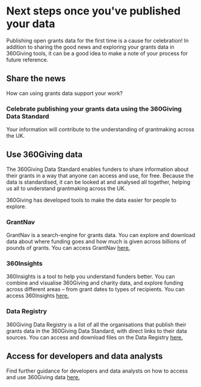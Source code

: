 # Next steps once you've published your data
Publishing open grants data for the first time is a cause for celebration! In addition to sharing the good news and exploring your grants data in 360Giving tools, it can be a good idea to make a note of your process for future reference.

## Share the news
How can using grants data support your work?

### Celebrate publishing your grants data using the 360Giving Data Standard
Your information will contribute to the understanding of grantmaking across the UK.

## Use 360Giving data
The 360Giving Data Standard enables funders to share information about their grants in a way that anyone can access and use, for free. Because the data is standardised, it can be looked at and analysed all together, helping us all to understand grantmaking across the UK.

360Giving has developed tools to make the data easier for people to explore.

### GrantNav
GrantNav is a search-engine for grants data. You can explore and download data about where funding goes and how much is given across billions of pounds of grants.
You can access GrantNav <a href="https://grantnav.threesixtygiving.org" target="_blank">here.</a>

### 360Insights
360Insights is a tool to help you understand funders better. You can combine and visualise 360Giving and charity data, and explore funding across different areas – from grant dates to types of recipients.
You can access 360Insights <a href="https://insights.threesixtygiving.org" target="_blank">here.</a>

### Data Registry
360Giving Data Registry is a list of all the organisations that publish their grants data in the 360Giving Data Standard, with direct links to their data sources.
You can access and download files on the Data Registry <a href="https://data.threesixtygiving.org/" target="_blank">here.</a>

## Access for developers and data analysts
Find further guidance for developers and data analysts on how to access and use 360Giving data <a href="https://360giving.org/data/using-360giving-data/" target="_blank">here.</a> 
